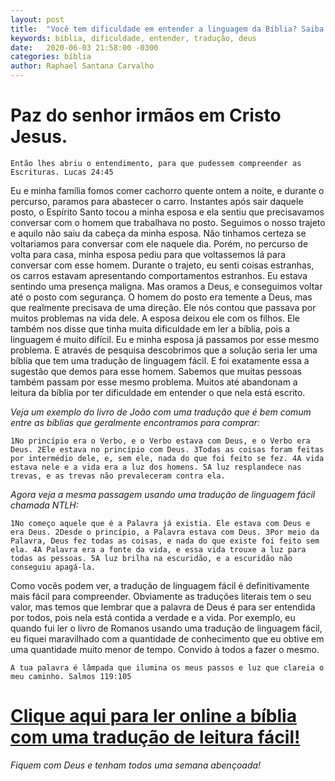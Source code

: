 ```yaml
---
layout: post
title:  "Você tem dificuldade em entender a linguagem da Bíblia? Saiba o que fazer!"
keywords: bíblia, dificuldade, entender, tradução, deus
date:   2020-06-03 21:58:00 -0300
categories: bíblia
author: Raphael Santana Carvalho
---
```


# Paz do senhor irmãos em Cristo Jesus.

`Então lhes abriu o entendimento, para que pudessem compreender as Escrituras. Lucas 24:45`

Eu e minha família fomos comer cachorro quente ontem a noite, e durante o percurso, paramos para abastecer o carro. Instantes após sair daquele posto, o Espírito Santo tocou a minha esposa e ela sentiu que precisavamos conversar com o homem que trabalhava no posto. Seguimos o nosso trajeto e aquilo não saiu da cabeça da minha esposa. Não tinhamos certeza se voltariamos para conversar com ele naquele dia. Porém, no percurso de volta para casa, minha esposa pediu para que voltassemos lá para conversar com esse homem. Durante o trajeto, eu senti coisas estranhas, os carros estavam apresentando comportamentos estranhos. Eu estava sentindo uma presença maligna. Mas oramos a Deus, e conseguimos voltar até o posto com segurança. O homem do posto era temente a Deus, mas que realmente precisava de uma direção. Ele nós contou que passava por muitos problemas na vida dele. A esposa deixou ele com os filhos. Ele também nos disse que tinha muita dificuldade em ler a bíblia, pois a linguagem é muito difícil. Eu e minha esposa já passamos por esse mesmo problema. E através de pesquisa descobrimos que a solução seria ler uma bíblia que tem uma tradução de linguagem fácil. E foi exatamente essa a sugestão que demos para esse homem. Sabemos que muitas pessoas também passam por esse mesmo problema. Muitos até abandonam a leitura da bíblia por ter dificuldade em entender o que nela está escrito.

*Veja um exemplo do livro de João com uma tradução que é bem comum entre as bíblias que geralmente encontramos para comprar:*

`1No princípio era o Verbo, e o Verbo estava com Deus, e o Verbo era Deus. 2Ele estava no princípio com Deus. 3Todas as coisas foram feitas por intermédio dele, e, sem ele, nada do que foi feito se fez. 4A vida estava nele e a vida era a luz dos homens. 5A luz resplandece nas trevas, e as trevas não prevaleceram contra ela.`

*Agora veja a mesma passagem usando uma tradução de linguagem fácil chamada NTLH:*

`1No começo aquele que é a Palavra já existia. Ele estava com Deus e era Deus. 2Desde o princípio, a Palavra estava com Deus. 3Por meio da Palavra, Deus fez todas as coisas, e nada do que existe foi feito sem ela. 4A Palavra era a fonte da vida, e essa vida trouxe a luz para todas as pessoas. 5A luz brilha na escuridão, e a escuridão não conseguiu apagá-la.`

Como vocês podem ver, a tradução de linguagem fácil é definitivamente mais fácil para compreender. Obviamente as traduções literais tem o seu valor, mas temos que lembrar que a palavra de Deus é para ser entendida por todos, pois nela está contida a verdade e a vida. Por exemplo, eu quando fui ler o livro de Romanos usando uma tradução de linguagem fácil, eu fiquei maravilhado com a quantidade de conhecimento que eu obtive em uma quantidade muito menor de tempo. Convido à todos a fazer o mesmo.

`A tua palavra é lâmpada que ilumina os meus passos e luz que clareia o meu caminho. Salmos 119:105`

# [Clique aqui para ler online a bíblia com uma tradução de leitura fácil!](https://www.bible.com/pt/bible/211/JHN.1.NTLH)

*Fiquem com Deus e tenham todos uma semana abençoada!*



